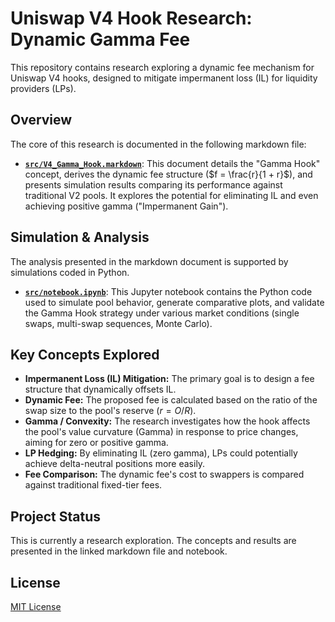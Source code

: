 # Uniswap V4 Hook Research: Dynamic Gamma Fee

This repository contains research exploring a dynamic fee mechanism for Uniswap V4 hooks, designed to mitigate impermanent loss (IL) for liquidity providers (LPs).

## Overview

The core of this research is documented in the following markdown file:

*   **[`src/V4_Gamma_Hook.markdown`](src/V4_Gamma_Hook.markdown)**: This document details the "Gamma Hook" concept, derives the dynamic fee structure ($f = \frac{r}{1 + r}$), and presents simulation results comparing its performance against traditional V2 pools. It explores the potential for eliminating IL and even achieving positive gamma ("Impermanent Gain").

## Simulation & Analysis

The analysis presented in the markdown document is supported by simulations coded in Python.

*   **[`src/notebook.ipynb`](src/notebook.ipynb)**: This Jupyter notebook contains the Python code used to simulate pool behavior, generate comparative plots, and validate the Gamma Hook strategy under various market conditions (single swaps, multi-swap sequences, Monte Carlo).

## Key Concepts Explored

*   **Impermanent Loss (IL) Mitigation:** The primary goal is to design a fee structure that dynamically offsets IL.
*   **Dynamic Fee:** The proposed fee is calculated based on the ratio of the swap size to the pool's reserve ($r = O/R$).
*   **Gamma / Convexity:** The research investigates how the hook affects the pool's value curvature (Gamma) in response to price changes, aiming for zero or positive gamma.
*   **LP Hedging:** By eliminating IL (zero gamma), LPs could potentially achieve delta-neutral positions more easily.
*   **Fee Comparison:** The dynamic fee's cost to swappers is compared against traditional fixed-tier fees.

## Project Status

This is currently a research exploration. The concepts and results are presented in the linked markdown file and notebook.


## License

[MIT License](LICENSE) 